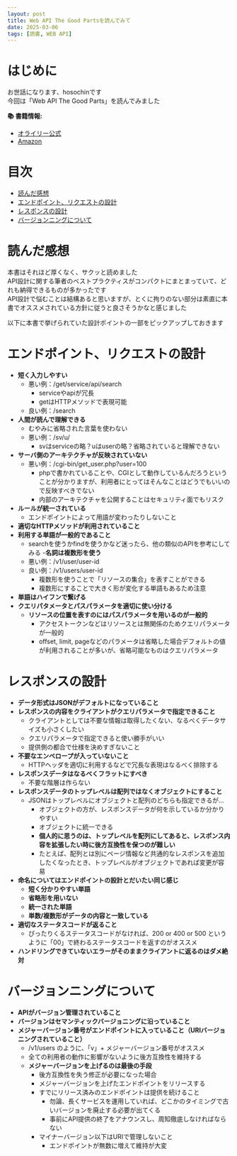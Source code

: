 ```yaml
---
layout: post
title: Web API The Good Partsを読んでみて
date: 2025-03-06
tags: [読書, WEB API]
---
```


# はじめに

お世話になります、hosochinです  
今回は「Web API The Good Parts」を読んでみました


**📚 書籍情報:**
- [オライリー公式](https://www.oreilly.co.jp/books/9784873116860/)
- [Amazon](https://www.amazon.co.jp/dp/4873116864/)


# 目次

- [読んだ感想](#読んだ感想)
- [エンドポイント、リクエストの設計](#エンドポイントリクエストの設計)
- [レスポンスの設計](#レスポンスの設計)
- [バージョンニングについて](#バージョンニングについて)

# 読んだ感想

本書はそれほど厚くなく、サクッと読めました  
API設計に関する筆者のベストプラクティスがコンパクトにまとまっていて、どれも納得できるものが多かったです  
API設計で悩むことは結構あると思いますが、とくに拘りのない部分は素直に本書でオススメされている方針に従うと良さそうかなと感じました  

以下に本書で挙げられていた設計ポイントの一部をピックアップしておきます

# エンドポイント、リクエストの設計

- **短く入力しやすい**
  - 悪い例：/get/service/api/search 
    - serviceやapiが冗長
    - getはHTTPメソッドで表現可能
  - 良い例：/search
- **人間が読んで理解できる**
  - むやみに省略された言葉を使わない
  - 悪い例：/sv/u/ 
    - svはserviceの略？uはuserの略？省略されていると理解できない
- **サーバ側のアーキテクチャが反映されていない**
  - 悪い例：/cgi-bin/get_user.php?user=100 
    - phpで書かれていることや、CGIとして動作しているんだろうということが分かりますが、利用者にとってはそんなことはどうでもいいので反映すべきでない
    - 内部のアーキテクチャを公開することはセキュリティ面でもリスク
- **ルールが統一されている**
  - エンドポイントによって用語が変わったりしないこと
- **適切なHTTPメソッドが利用されていること**
- **利用する単語が一般的であること**
  - searchを使うかfindを使うかなど迷ったら、他の類似のAPIを参考にしてみる
-**名詞は複数形を使う**
  - 悪い例：/v1/user/user-id
  - 良い例：/v1/users/user-id
    - 複数形を使うことで「リソースの集合」を表すことができる
    - 複数形にすることで大きく形が変化する単語もあるため注意
- **単語はハイフンで繋げる**
- **クエリパタメータとパスパラメータを適切に使い分ける**
  - **リソースの位置を表すのにはパスパラメータを用いるのが一般的**
    - アクセストークンなどはリソースとは無関係のためクエリパラメータが一般的
    - offset, limit, pageなどのパラメータは省略した場合デフォルトの値が利用されることが多いが、省略可能なものはクエリパラメータ

# レスポンスの設計

- **データ形式はJSONがデフォルトになっていること**
- **レスポンスの内容をクライアントがクエリパラメータで指定できること**
  - クライアントとしては不要な情報は取得したくない、なるべくデータサイズも小さくしたい
  - クエリパラメータで指定できると使い勝手がいい
  - 提供側の都合で仕様を決めすぎないこと
- **不要なエンベロープが入っていないこと**
  - HTTPヘッダを適切に利用するなどで冗長な表現はなるべく排除する
- **レスポンスデータはなるべくフラットにすべき**
  - 不要な階層は作らない
- **レスポンスデータのトップレベルは配列ではなくオブジェクトにすること**
  - JSONはトップレベルにオブジェクトと配列のどちらも指定できるが… 
    - オブジェクトの方が、レスポンスデータが何を示しているか分かりやすい
    - オブジェクトに統一できる
    - **個人的に思うのは、トップレベルを配列にしてあると、レスポンス内容を拡張したい時に後方互換性を保つのが難しい**
    - たとえば、配列とは別にページ情報など共通的なレスポンスを追加したくなったとき、トップレベルがオブジェクトであれば変更が容易
- **命名についてはエンドポイントの設計とだいたい同じ感じ**
  - **短く分かりやすい単語**
  - **省略形を用いない**
  - **統一された単語**
  - **単数/複数形がデータの内容と一致している**
- **適切なステータスコードが返ること**
  - ぴったりくるステータスコードがなければ、200 or 400 or 500 というように「00」で終わるステータスコードを返すのがオススメ
- **ハンドリングできていないエラーがそのままクライアントに返るのはダメ絶対**

# バージョンニングについて

- **APIがバージョン管理されていること**
- **バージョンはセマンティックバージョニングに沿っていること**
- **メジャーバージョン番号がエンドポイントに入っていること（URIバージョニングされていること）**
  - /v1/users のように、「v」+ メジャーバージョン番号がオススメ
  - 全ての利用者の動作に影響がないように後方互換性を維持する
  - **メジャーバージョンを上げるのは最後の手段**
    - 後方互換性を失う修正が必要になった場合
    - メジャーバージョンを上げたエンドポイントをリリースする
    - すでにリリース済みのエンドポイントは提供を続けること 
      - 勿論、長くサービスを運用していれば、どこかのタイミングで古いバージョンを廃止する必要が出てくる
      - 事前にAPI提供の終了をアナウンスし、周知徹底しなければならない
    - マイナーバージョン以下はURIで管理しないこと 
      - エンドポイントが無数に増えて維持が大変

